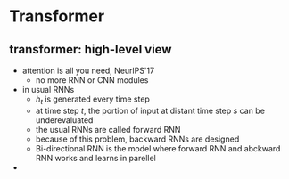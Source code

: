 # Transformer
## transformer: high-level view
- attention is all you need, NeurlPS'17
  - no more RNN or CNN modules
- in usual RNNs
  - $h_t$ is generated every time step
  - at time step $t$, the portion of input at distant time step $s$ can be underevaluated
  - the usual RNNs are called forward RNN
  - because of this problem, backward RNNs are designed
  - Bi-directional RNN is the model where forward RNN and abckward RNN works and learns in parellel
-  